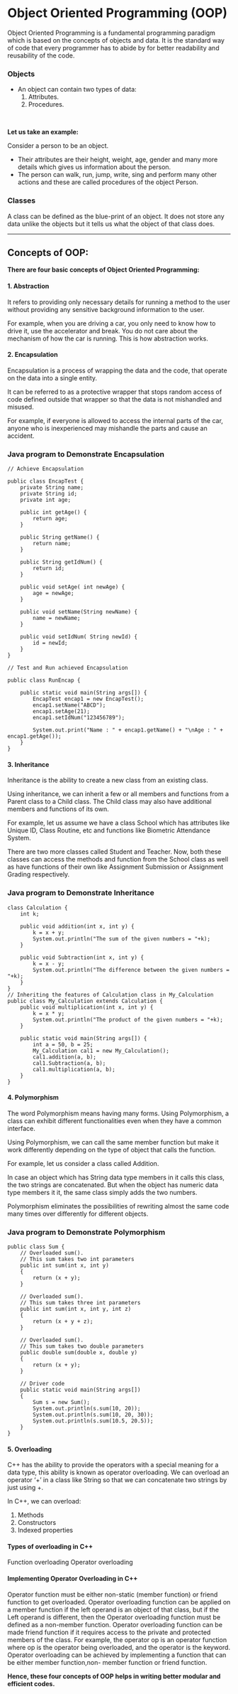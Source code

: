 # Object Oriented Programming (OOP)

Object Oriented Programming is a fundamental programming paradigm which is based on the concepts of objects and data. 
It is the standard way of code that every programmer has to abide by for better readability and reusability of the code. 

### Objects
* An object can contain two types of data:
	1. Attributes.
	2. Procedures.

<br>

**Let us take an example:**

Consider a person to be an object.
* Their attributes are their height, weight, age, gender and many more details which gives us information about the person.
* The person can walk, run, jump, write, sing and perform many other actions and these are called procedures of the object Person.

### Classes
A class can be defined as the blue-print of an object. 
It does not store any data unlike the objects but it tells us what the object of that class does.

------------


## Concepts of OOP:
**There are four basic concepts of Object Oriented Programming:**

#### **1. Abstraction**
It refers to providing only necessary details for running a method to the user without providing any sensitive background information to the user.

For example, when you are driving a car, you only need to know how to drive it, use the accelerator and break. You do not care about the mechanism of how the car is running. This is how abstraction works.


#### **2. Encapsulation**
Encapsulation is a process of wrapping the data and the code, that operate on the data into a single entity.

It can be referred to as a protective wrapper that stops random access of code defined outside that wrapper so that the data is not mishandled and misused.

For example, if everyone is allowed to access the internal parts of the car, anyone who is inexperienced may mishandle the parts and cause an accident.

### **Java program to Demonstrate Encapsulation** ###


```
// Achieve Encapsulation

public class EncapTest {
    private String name;
    private String id;
    private int age;

    public int getAge() {
        return age;
    }

    public String getName() {
        return name;
    }

    public String getIdNum() {
        return id;
    }

    public void setAge( int newAge) {
        age = newAge;
    }

    public void setName(String newName) {
        name = newName;
    }

    public void setIdNum( String newId) {
        id = newId;
    }
}
```
```
// Test and Run achieved Encapsulation

public class RunEncap {

    public static void main(String args[]) {
        EncapTest encap1 = new EncapTest();
        encap1.setName("ABCD");
        encap1.setAge(21);
        encap1.setIdNum("123456789");

        System.out.print("Name : " + encap1.getName() + "\nAge : " + encap1.getAge());
    }
}
```


#### **3. Inheritance**
Inheritance is the ability to create a new class from an existing class.

Using inheritance, we can inherit a few or all members and functions from a Parent class to a Child class. The Child class may also have additional members and functions of its own.

For example, let us assume we have a class School which has attributes like Unique ID, Class Routine, etc and functions like Biometric Attendance System. 

There are two more classes called Student and Teacher. Now, both these classes can access the methods and function from the School class as well as have functions of their own like Assignment Submission or Assignment Grading respectively. 


### **Java program to Demonstrate Inheritance** ###


```
class Calculation {
    int k;

    public void addition(int x, int y) {
        k = x + y;
        System.out.println("The sum of the given numbers = "+k);
    }

    public void Subtraction(int x, int y) {
        k = x - y;
        System.out.println("The difference between the given numbers = "+k);
    }
}
// Inheriting the features of Calculation class in My_Calculation
public class My_Calculation extends Calculation {
    public void multiplication(int x, int y) {
        k = x * y;
        System.out.println("The product of the given numbers = "+k);
    }

    public static void main(String args[]) {
        int a = 50, b = 25;
        My_Calculation cal1 = new My_Calculation();
        cal1.addition(a, b);
        cal1.Subtraction(a, b);
        cal1.multiplication(a, b);
    }
}
```


#### **4. Polymorphism**
The word Polymorphism means having many forms. Using Polymorphism, a class can exhibit different functionalities even when they have a common interface.

Using Polymorphism, we can call the same member function but make it work differently depending on the type of object that calls the function. 

For example, let us consider a class called Addition. 

In case an object which has String data type members in it calls this class, the two strings are concatenated. But when the object has numeric data type members it it, the same class simply adds the two numbers.

Polymorphism eliminates the possibilities of rewriting almost the same code many times over differently for different objects.


### **Java program to Demonstrate Polymorphism** ###


```
public class Sum {
    // Overloaded sum().
    // This sum takes two int parameters
    public int sum(int x, int y)
    {
        return (x + y);
    }
    
    // Overloaded sum().
    // This sum takes three int parameters
    public int sum(int x, int y, int z)
    {
        return (x + y + z);
    }
    
    // Overloaded sum().
    // This sum takes two double parameters
    public double sum(double x, double y)
    {
        return (x + y);
    }
  
    // Driver code
    public static void main(String args[])
    {
        Sum s = new Sum();
        System.out.println(s.sum(10, 20));
        System.out.println(s.sum(10, 20, 30));
        System.out.println(s.sum(10.5, 20.5));
    }
}
```




#### **5. Overloading**

C++ has the ability to provide the operators with a special meaning for a data type, this ability is known as operator overloading. We can overload an operator ‘+’ in a class like String so that we can concatenate two strings by just using +.

In C++, we can overload:

1. Methods
2. Constructors
3. Indexed properties


#### **Types of overloading in C++**

Function overloading
Operator overloading

#### Implementing Operator Overloading in C++
Operator function must be either non-static (member function) or friend function to get overloaded. Operator overloading function can be applied on a member function if the left operand is an object of that class, but if the Left operand is different, then the Operator overloading function must be defined as a non-member function.
Operator overloading function can be made friend function if it requires access to the private and protected members of the class. For example, the operator op is an operator function where op is the operator being overloaded, and the operator is the keyword. Operator overloading can be achieved by implementing a function that can be either member function,non- member function or friend function.




**Hence, these four concepts of OOP helps in writing better modular and efficient codes.** 
